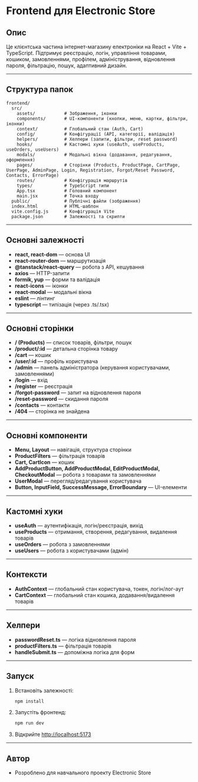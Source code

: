# Frontend для Electronic Store

## Опис

Це клієнтська частина інтернет-магазину електроніки на React + Vite + TypeScript. Підтримує реєстрацію, логін, управління товарами, кошиком, замовленнями, профілем, адміністрування, відновлення пароля, фільтрацію, пошук, адаптивний дизайн.

---

## Структура папок

```
frontend/
  src/
    assets/           # Зображення, іконки
    components/       # UI-компоненти (кнопки, меню, картки, фільтри, іконки)
    context/          # Глобальний стан (Auth, Cart)
    config/           # Конфігурації (API, категорії, валідація)
    helpers/          # Хелпери (запити, фільтри, reset password)
    hooks/            # Кастомні хуки (useAuth, useProducts, useOrders, useUsers)
    modals/           # Модальні вікна (додавання, редагування, оформлення)
    pages/            # Сторінки (Products, ProductPage, CartPage, UserPage, AdminPage, Login, Registration, Forgot/Reset Password, Contacts, ErrorPage)
    routes/           # Конфігурація маршрутів
    types/            # TypeScript типи
    App.tsx           # Головний компонент
    main.jsx          # Точка входу
  public/             # Публічні файли (зображення)
  index.html          # HTML-шаблон
  vite.config.js      # Конфігурація Vite
  package.json        # Залежності та скрипти
```

---

## Основні залежності

- **react, react-dom** — основа UI
- **react-router-dom** — маршрутизація
- **@tanstack/react-query** — робота з API, кешування
- **axios** — HTTP-запити
- **formik, yup** — форми та валідація
- **react-icons** — іконки
- **react-modal** — модальні вікна
- **eslint** — лінтинг
- **typescript** — типізація (через .ts/.tsx)

---

## Основні сторінки

- **/ (Products)** — список товарів, фільтри, пошук
- **/product/:id** — детальна сторінка товару
- **/cart** — кошик
- **/user/:id** — профіль користувача
- **/admin** — панель адміністратора (керування користувачами, замовленнями)
- **/login** — вхід
- **/register** — реєстрація
- **/forgot-password** — запит на відновлення пароля
- **/reset-password** — скидання пароля
- **/contacts** — контакти
- **/404** — сторінка не знайдена

---

## Основні компоненти

- **Menu, Layout** — навігація, структура сторінки
- **ProductFilters** — фільтрація товарів
- **Cart, CartIcon** — кошик
- **AddProductButton, AddProductModal, EditProductModal, CheckoutModal** — робота з товарами та замовленнями
- **UserModal** — перегляд/редагування користувача
- **Button, InputField, SuccessMessage, ErrorBoundary** — UI-елементи

---

## Кастомні хуки

- **useAuth** — аутентифікація, логін/реєстрація, вихід
- **useProducts** — отримання, створення, редагування, видалення товарів
- **useOrders** — робота з замовленнями
- **useUsers** — робота з користувачами (адмін)

---

## Контексти

- **AuthContext** — глобальний стан користувача, токен, логін/лог-аут
- **CartContext** — глобальний стан кошика, додавання/видалення товарів

---

## Хелпери

- **passwordReset.ts** — логіка відновлення пароля
- **productFilters.ts** — фільтрація товарів
- **handleSubmit.ts** — допоміжна логіка для форм

---

## Запуск

1. Встановіть залежності:
   ```bash
   npm install
   ```
2. Запустіть фронтенд:
   ```bash
   npm run dev
   ```
3. Відкрийте [http://localhost:5173](http://localhost:5173)

---

## Автор

- Розроблено для навчального проекту Electronic Store

